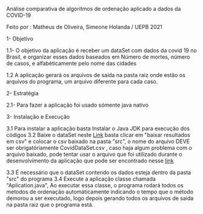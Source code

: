 Análise comparativa de algoritmos de ordenação aplicado a dados da COVID-19

Feito por : Matheus de Oliveira, Simeone Holanda / UEPB 2021


1- Objetivo

1.1- O objetivo da aplicação é receber um dataSet com dados da covid 19 no Brasil, e organizar esses dados
baseados em Número de mortes, número de casos, e alfabéticamente pelo nome das cidades

1.2 A aplicação gerará os arquivos de saída na pasta raiz onde estão os arquivos do programa, um arquivo diferente
 para cada caso.
 
 2- Estratégia
 
 2.1- Para fazer a aplicação foi usado sómente java nativo
 
 3- Instalação e Execução
 
 3.1 Para instalar a aplicação basta Instalar o Java JDK para execução dos códigos
 3.2 Baixe o dataSet neste [Link](https://brasil.io/dataset/covid19/caso_full/?search=&epidemiological_week=&date=&order_for_place=&state=&city=&city_ibge_code=&place_type=&last_available_date=&is_last=True&is_repeated=)
     basta clicar em "baixar resultados em csv" e colocar o csv baixado na pasta "src", o nome do arquivo DEVE ser obrigatóriamente CovidDataSet.csv ,
     caso haja algum problema com o arquivo baixado, pode tentar usar o arquivo que foi utilizado durante o desenvolvimento da aplicação que pode ser encontrado nesse
     [link](https://drive.google.com/file/d/1YEXmlLwzfzaVYY2zAlQvshJsOkhfz0VP/view?usp=sharing)

3.3 É necessário que o dataSet contendo os dados esteja dentro da pasta "src" do programa
3.4 Execute a aplicação classe chamada "Aplication.java", Ao executar essa classe, o programa rodará todos os metodos de ordenação automáticamente
     indicando o tempo que o método demorou a ser executado, logo depois gerando todos os arquivos de saida na pasta raiz que o programa está.
